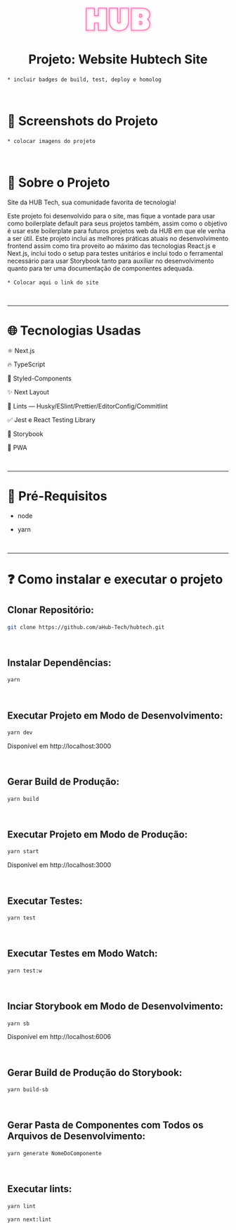 <div align="center">

![Logo](public/img/logo.png)
</div>

<h1 align="center">Projeto: Website Hubtech Site</h1>

`* incluir badges de build, test, deploy e homolog`

<br />

# :camera_flash: Screenshots do Projeto

`* colocar imagens do projeto`

<!-- 
![Imagem do projeto - desktop](screenshots/desktop.png)

![Imagem do projeto - mobile](screenshots/mobile.png)
-->

<br />

# :memo: Sobre o Projeto

Site da HUB Tech, sua comunidade favorita de tecnologia!

Este projeto foi desenvolvido para  o site, mas fique a vontade para usar como boilerplate default para seus projetos também, assim como o objetivo é usar este boilerplate para futuros projetos web da HUB em que ele venha a ser útil. Este projeto inclui as melhores práticas atuais no desenvolvimento frontend assim como tira proveito ao máximo das tecnologias React.js e Next.js, inclui todo o setup para testes unitários e inclui todo o ferramental necessário para usar Storybook tanto para auxiliar no desenvolvimento quanto para ter uma documentação de componentes adequada.

`* Colocar aqui o link do site`

<!--
Para visualizar o projeto 'online' [clique aqui](https://meu-site-na-vercel).
-->

<br />

---

# :globe_with_meridians: Tecnologias Usadas

⚛ Next.js

🔥 TypeScript

💅 Styled-Components

✨ Next Layout

🚩 Lints — Husky/ESlint/Prettier/EditorConfig/Commitlint

✅ Jest e React Testing Library

📝 Storybook

📱 PWA

<br />

---

<!--
# :sparkles: Features

- [x] Prover informações sobre os creators;

<br />

---
-->

# :triangular_flag_on_post: Pré-Requisitos

- node

- yarn

<br />

---

# :question: Como instalar e executar o projeto

## Clonar Repositório:

```bash
git clone https://github.com/aHub-Tech/hubtech.git
```

<br />

## Instalar Dependências:

```bash
yarn
```

<br />

## Executar Projeto em Modo de Desenvolvimento:

```bash
yarn dev
```

Disponível em http://localhost:3000

<br />

## Gerar Build de Produção:

```bash
yarn build
```

<br />

## Executar Projeto em Modo de Produção:

```bash
yarn start
```

Disponível em http://localhost:3000

<br />

## Executar Testes:

```bash
yarn test
```

<br />

## Executar Testes em Modo Watch:

```bash
yarn test:w
```

<br />

## Inciar Storybook em Modo de Desenvolvimento:

```bash
yarn sb
```

Disponível em http://localhost:6006

<br />

## Gerar Build de Produção do Storybook:

```bash
yarn build-sb
```

<br />

## Gerar Pasta de Componentes com Todos os Arquivos de Desenvolvimento:

```bash
yarn generate NomeDoComponente
```

<br />

## Executar lints:

```bash
yarn lint
```

```bash
yarn next:lint
```
